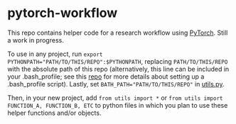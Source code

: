 # pytorch-workflow

This repo contains helper code for a research workflow using [PyTorch](http://pytorch.org/). Still a work in progress.

To use in any project, run `export PYTHONPATH="PATH/TO/THIS/REPO":$PYTHONPATH`, replacing `PATH/TO/THIS/REPO` with the absolute path of this repo (alternatively, this line can be included in your .bash_profile; see this [repo](https://github.com/ruthcfong/coding-tricks) for more details about setting up a .bash_profile script). Lastly, set `BATH_PATH="PATH/TO/THIS/REPO"` in [utils.py](utils.py).

Then, in your new project, add `from utils import *` or `from utils import FUNCTION_A, FUNCTION_B, ETC` to python files in which you plan to use these helper functions and/or objects.
